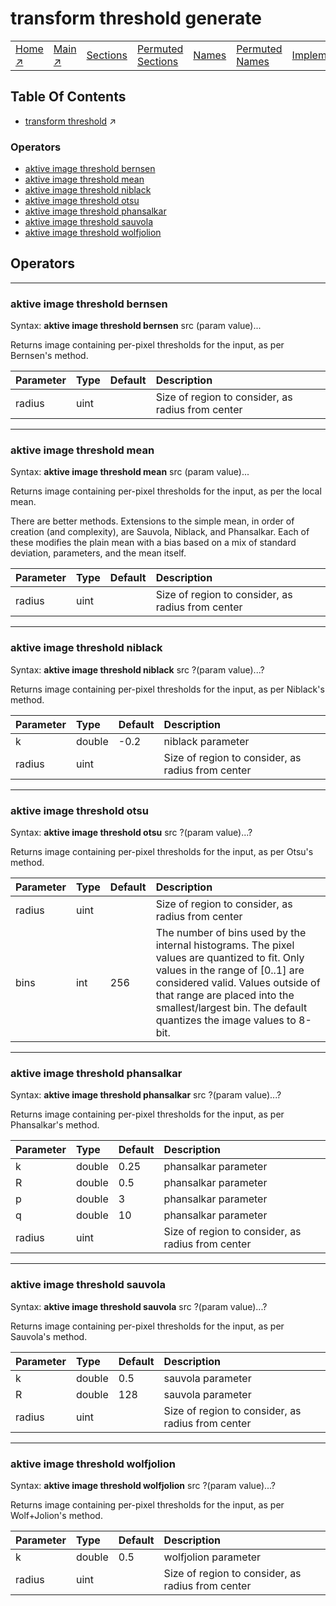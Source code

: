 # transform threshold generate

||||||||
|---|---|---|---|---|---|---|
|[Home ↗](../README.md)|[Main ↗](index.md)|[Sections](index.md#sectree)|[Permuted Sections](bypsections.md)|[Names](byname.md)|[Permuted Names](bypnames.md)|[Implementations](bylang.md)|

## Table Of Contents

  - [transform threshold](transform_threshold.md) ↗


### Operators

 - [aktive image threshold bernsen](#image_threshold_bernsen)
 - [aktive image threshold mean](#image_threshold_mean)
 - [aktive image threshold niblack](#image_threshold_niblack)
 - [aktive image threshold otsu](#image_threshold_otsu)
 - [aktive image threshold phansalkar](#image_threshold_phansalkar)
 - [aktive image threshold sauvola](#image_threshold_sauvola)
 - [aktive image threshold wolfjolion](#image_threshold_wolfjolion)

## Operators

---
### <a name='image_threshold_bernsen'></a> aktive image threshold bernsen

Syntax: __aktive image threshold bernsen__ src (param value)...

Returns image containing per-pixel thresholds for the input, as per Bernsen's method.

|Parameter|Type|Default|Description|
|:---|:---|:---|:---|
|radius|uint||Size of region to consider, as radius from center|

---
### <a name='image_threshold_mean'></a> aktive image threshold mean

Syntax: __aktive image threshold mean__ src (param value)...

Returns image containing per-pixel thresholds for the input, as per the local mean.

There are better methods. Extensions to the simple mean, in order of creation (and complexity), are Sauvola, Niblack, and Phansalkar. Each of these modifies the plain mean with a bias based on a mix of standard deviation, parameters, and the mean itself.

|Parameter|Type|Default|Description|
|:---|:---|:---|:---|
|radius|uint||Size of region to consider, as radius from center|

---
### <a name='image_threshold_niblack'></a> aktive image threshold niblack

Syntax: __aktive image threshold niblack__ src ?(param value)...?

Returns image containing per-pixel thresholds for the input, as per Niblack's method.

|Parameter|Type|Default|Description|
|:---|:---|:---|:---|
|k|double|-0.2|niblack parameter|
|radius|uint||Size of region to consider, as radius from center|

---
### <a name='image_threshold_otsu'></a> aktive image threshold otsu

Syntax: __aktive image threshold otsu__ src ?(param value)...?

Returns image containing per-pixel thresholds for the input, as per Otsu's method.

|Parameter|Type|Default|Description|
|:---|:---|:---|:---|
|radius|uint||Size of region to consider, as radius from center|
|bins|int|256|The number of bins used by the internal histograms. The pixel values are quantized to fit. Only values in the range of [0..1] are considered valid. Values outside of that range are placed into the smallest/largest bin. The default quantizes the image values to 8-bit.|

---
### <a name='image_threshold_phansalkar'></a> aktive image threshold phansalkar

Syntax: __aktive image threshold phansalkar__ src ?(param value)...?

Returns image containing per-pixel thresholds for the input, as per Phansalkar's method.

|Parameter|Type|Default|Description|
|:---|:---|:---|:---|
|k|double|0.25|phansalkar parameter|
|R|double|0.5|phansalkar parameter|
|p|double|3|phansalkar parameter|
|q|double|10|phansalkar parameter|
|radius|uint||Size of region to consider, as radius from center|

---
### <a name='image_threshold_sauvola'></a> aktive image threshold sauvola

Syntax: __aktive image threshold sauvola__ src ?(param value)...?

Returns image containing per-pixel thresholds for the input, as per Sauvola's method.

|Parameter|Type|Default|Description|
|:---|:---|:---|:---|
|k|double|0.5|sauvola parameter|
|R|double|128|sauvola parameter|
|radius|uint||Size of region to consider, as radius from center|

---
### <a name='image_threshold_wolfjolion'></a> aktive image threshold wolfjolion

Syntax: __aktive image threshold wolfjolion__ src ?(param value)...?

Returns image containing per-pixel thresholds for the input, as per Wolf+Jolion's method.

|Parameter|Type|Default|Description|
|:---|:---|:---|:---|
|k|double|0.5|wolfjolion parameter|
|radius|uint||Size of region to consider, as radius from center|

